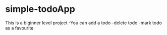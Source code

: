 # simple-todoApp
This is a biginner level project
-You can add a todo
-delete todo
-mark todo as a favourite
